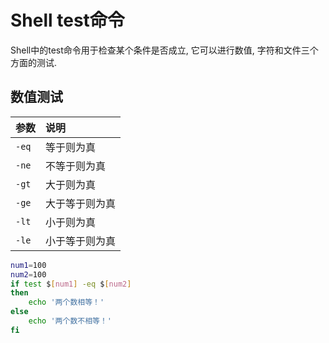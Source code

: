 # Shell test命令
Shell中的test命令用于检查某个条件是否成立, 它可以进行数值, 字符和文件三个方面的测试.

## 数值测试
|参数|说明|
|:---|:---|
|`-eq`   |等于则为真   |
|`-ne`   |不等于则为真   |
|`-gt`   |大于则为真   |
|`-ge`   |大于等于则为真   |
|`-lt`   |小于则为真   |
|`-le`   |小于等于则为真   |

```sh
num1=100
num2=100
if test $[num1] -eq $[num2]
then
    echo '两个数相等！'
else
    echo '两个数不相等！'
fi
```
